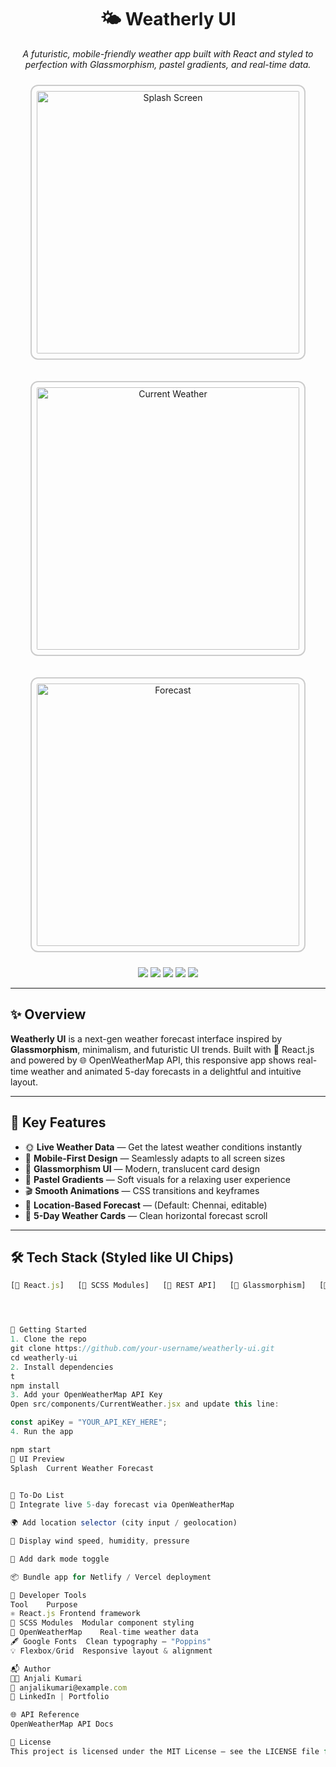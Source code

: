 <h1 align="center">🌤️ Weatherly UI</h1>
<p align="center">
  <i>A futuristic, mobile-friendly weather app built with React and styled to perfection with Glassmorphism, pastel gradients, and real-time data.</i>
</p>

<div align="center">
  <img src=""C:\Users\anjal\OneDrive\Pictures\Screenshots\Screenshot 2025-06-14 150519.png"" alt="Splash Screen"
       style="margin: 10px; padding: 8px; border: 2px solid #ccc; border-radius: 12px; height: 420px;" />

  <img src="C:\Users\anjal\OneDrive\Pictures\Screenshots\Screenshot 2025-06-14 150415.png" alt="Current Weather"
       style="margin: 10px; padding: 8px; border: 2px solid #ccc; border-radius: 12px; height: 420px;" />

  <img src="C:\Users\anjal\OneDrive\Pictures\Screenshots\Screenshot 2025-06-14 150426.png" alt="Forecast"
       style="margin: 10px; padding: 8px; border: 2px solid #ccc; border-radius: 12px; height: 420px;" />
</div>


<p align="center">
  <img src="https://img.shields.io/badge/React-18.2.0-61dafb?logo=react&style=for-the-badge" />
  <img src="https://img.shields.io/badge/SCSS-Custom%20Styles-pink?logo=sass&style=for-the-badge" />
  <img src="https://img.shields.io/badge/API-OpenWeatherMap-ffcc00?logo=cloudflare&style=for-the-badge" />
  <img src="https://img.shields.io/badge/Mobile--First-Design-00bcd4?style=for-the-badge" />
  <img src="https://img.shields.io/badge/Status-Active-brightgreen?style=for-the-badge" />
</p>

---

## ✨ Overview

**Weatherly UI** is a next-gen weather forecast interface inspired by **Glassmorphism**, minimalism, and futuristic UI trends. Built with 💙 React.js and powered by 🌐 OpenWeatherMap API, this responsive app shows real-time weather and animated 5-day forecasts in a delightful and intuitive layout.

---

## 🌟 Key Features

- 🌞 **Live Weather Data** — Get the latest weather conditions instantly
- 📱 **Mobile-First Design** — Seamlessly adapts to all screen sizes
- 🧊 **Glassmorphism UI** — Modern, translucent card design
- 🎨 **Pastel Gradients** — Soft visuals for a relaxing user experience
- 🎬 **Smooth Animations** — CSS transitions and keyframes
- 📍 **Location-Based Forecast** — (Default: Chennai, editable)
- 📅 **5-Day Weather Cards** — Clean horizontal forecast scroll

---

## 🛠️ Tech Stack (Styled like UI Chips)

```jsx
[🔷 React.js]   [🎨 SCSS Modules]   [📡 REST API]   [🧊 Glassmorphism]   [📱 Mobile-First UX]




🚀 Getting Started
1. Clone the repo
git clone https://github.com/your-username/weatherly-ui.git
cd weatherly-ui
2. Install dependencies
t
npm install
3. Add your OpenWeatherMap API Key
Open src/components/CurrentWeather.jsx and update this line:

const apiKey = "YOUR_API_KEY_HERE";
4. Run the app

npm start
📸 UI Preview
Splash	Current Weather	Forecast
		

🧩 To-Do List
🔄 Integrate live 5-day forecast via OpenWeatherMap

🌍 Add location selector (city input / geolocation)

💨 Display wind speed, humidity, pressure

🌙 Add dark mode toggle

📦 Bundle app for Netlify / Vercel deployment

🧪 Developer Tools
Tool	Purpose
⚛️ React.js	Frontend framework
🎨 SCSS Modules	Modular component styling
📡 OpenWeatherMap	Real-time weather data
🖋 Google Fonts	Clean typography – "Poppins"
💡 Flexbox/Grid	Responsive layout & alignment

📬 Author
👩‍💻 Anjali Kumari
📧 anjalikumari@example.com
🔗 LinkedIn | Portfolio

🌐 API Reference
OpenWeatherMap API Docs

📄 License
This project is licensed under the MIT License – see the LICENSE file for details.


